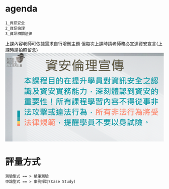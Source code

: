 
# agenda
```
1_資訊安全
2_資訊倫理
3_資訊相關法律
```
上課內容老師可依據需求自行增刪主題
但每次上課時請老師務必宣達資安宣言{上課時請拍照留念}
![資安宣言.gif](資安宣言.gif)

# 評量方式
```
測驗型式 == > 紙筆測驗
申論型式 == > 案例探討(Case Study)
```
